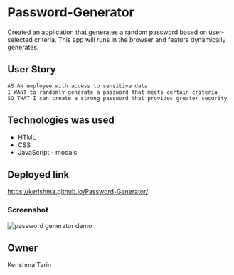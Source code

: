 # Password-Generator

Created an application that generates a random password based on user-selected criteria. This app will runs in the browser and feature dynamically generates.

## User Story

```
AS AN employee with access to sensitive data
I WANT to randomly generate a password that meets certain criteria
SO THAT I can create a strong password that provides greater security
```

## Technologies was used
* HTML 
* CSS
* JavaScript - modals

## Deployed link
https://kerishma.github.io/Password-Generator/.



### Screenshot 

![password generator demo](./Assets/03-javascript-homework-demo.png)

## Owner
Kerishma Tarin
